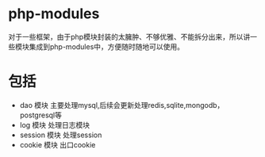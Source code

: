 # php-modules
对于一些框架，由于php模块封装的太臃肿、不够优雅、不能拆分出来，所以讲一些模块集成到php-modules中，方便随时随地可以使用。

# 包括
* dao 			模块  主要处理mysql,后续会更新处理redis,sqlite,mongodb，postgresql等
* log 			模块  处理日志模块
* session		模块  处理session
* cookie 		模块	 出口cookie  

